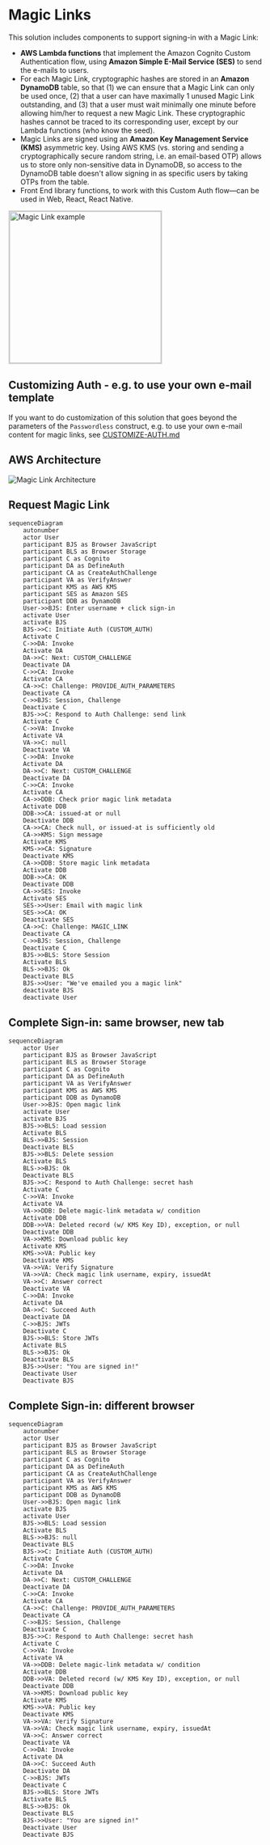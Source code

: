 # Magic Links

This solution includes components to support signing-in with a Magic Link:

- **AWS Lambda functions** that implement the Amazon Cognito Custom Authentication flow, using **Amazon Simple E-Mail Service (SES)** to send the e-mails to users.
- For each Magic Link, cryptographic hashes are stored in an **Amazon DynamoDB** table, so that (1) we can ensure that a Magic Link can only be used once, (2) that a user can have maximally 1 unused Magic Link outstanding, and (3) that a user must wait minimally one minute before allowing him/her to request a new Magic Link. These cryptographic hashes cannot be traced to its corresponding user, except by our Lambda functions (who know the seed).
- Magic Links are signed using an **Amazon Key Management Service (KMS)** asymmetric key. Using AWS KMS (vs. storing and sending a cryptographically secure random string, i.e. an email-based OTP) allows us to store only non-sensitive data in DynamoDB, so access to the DynamoDB table doesn't allow signing in as specific users by taking OTPs from the table.
- Front End library functions, to work with this Custom Auth flow––can be used in Web, React, React Native.

<img src="./drawings/magic-link-screenshot.png" alt="Magic Link example" width="300px" style="border: 2px solid lightgray;" />

## Customizing Auth - e.g. to use your own e-mail template

If you want to do customization of this solution that goes beyond the parameters of the `Passwordless` construct, e.g. to use your own e-mail content for magic links, see [CUSTOMIZE-AUTH.md](./CUSTOMIZE-AUTH.md)

## AWS Architecture

![Magic Link Architecture](./drawings/magic-link.png)

## Request Magic Link

```mermaid
sequenceDiagram
    autonumber
    actor User
    participant BJS as Browser JavaScript
    participant BLS as Browser Storage
    participant C as Cognito
    participant DA as DefineAuth
    participant CA as CreateAuthChallenge
    participant VA as VerifyAnswer
    participant KMS as AWS KMS
    participant SES as Amazon SES
    participant DDB as DynamoDB
    User->>BJS: Enter username + click sign-in
    activate User
    activate BJS
    BJS->>C: Initiate Auth (CUSTOM_AUTH)
    Activate C
    C->>DA: Invoke
    Activate DA
    DA->>C: Next: CUSTOM_CHALLENGE
    Deactivate DA
    C->>CA: Invoke
    Activate CA
    CA->>C: Challenge: PROVIDE_AUTH_PARAMETERS
    Deactivate CA
    C->>BJS: Session, Challenge
    Deactivate C
    BJS->>C: Respond to Auth Challenge: send link
    Activate C
    C->>VA: Invoke
    Activate VA
    VA->>C: null
    Deactivate VA
    C->>DA: Invoke
    Activate DA
    DA->>C: Next: CUSTOM_CHALLENGE
    Deactivate DA
    C->>CA: Invoke
    Activate CA
    CA->>DDB: Check prior magic link metadata
    Activate DDB
    DDB->>CA: issued-at or null
    Deactivate DDB
    CA->>CA: Check null, or issued-at is sufficiently old
    CA->>KMS: Sign message
    Activate KMS
    KMS->>CA: Signature
    Deactivate KMS
    CA->>DDB: Store magic link metadata
    Activate DDB
    DDB->>CA: OK
    Deactivate DDB
    CA->>SES: Invoke
    Activate SES
    SES->>User: Email with magic link
    SES->>CA: OK
    Deactivate SES
    CA->>C: Challenge: MAGIC_LINK
    Deactivate CA
    C->>BJS: Session, Challenge
    Deactivate C
    BJS->>BLS: Store Session
    Activate BLS
    BLS->>BJS: Ok
    Deactivate BLS
    BJS->>User: "We've emailed you a magic link"
    deactivate BJS
    deactivate User
```

## Complete Sign-in: same browser, new tab

```mermaid
sequenceDiagram
    actor User
    participant BJS as Browser JavaScript
    participant BLS as Browser Storage
    participant C as Cognito
    participant DA as DefineAuth
    participant VA as VerifyAnswer
    participant KMS as AWS KMS
    participant DDB as DynamoDB
    User->>BJS: Open magic link
    activate User
    activate BJS
    BJS->>BLS: Load session
    Activate BLS
    BLS->>BJS: Session
    Deactivate BLS
    BJS->>BLS: Delete session
    Activate BLS
    BLS->>BJS: Ok
    Deactivate BLS
    BJS->>C: Respond to Auth Challenge: secret hash
    Activate C
    C->>VA: Invoke
    Activate VA
    VA->>DDB: Delete magic-link metadata w/ condition
    Activate DDB
    DDB->>VA: Deleted record (w/ KMS Key ID), exception, or null
    Deactivate DDB
    VA->>KMS: Download public key
    Activate KMS
    KMS->>VA: Public key
    Deactivate KMS
    VA->>VA: Verify Signature
    VA->>VA: Check magic link username, expiry, issuedAt
    VA->>C: Answer correct
    Deactivate VA
    C->>DA: Invoke
    Activate DA
    DA->>C: Succeed Auth
    Deactivate DA
    C->>BJS: JWTs
    Deactivate C
    BJS->>BLS: Store JWTs
    Activate BLS
    BLS->>BJS: Ok
    Deactivate BLS
    BJS->>User: "You are signed in!"
    Deactivate User
    Deactivate BJS
```

## Complete Sign-in: different browser

```mermaid
sequenceDiagram
    autonumber
    actor User
    participant BJS as Browser JavaScript
    participant BLS as Browser Storage
    participant C as Cognito
    participant DA as DefineAuth
    participant CA as CreateAuthChallenge
    participant VA as VerifyAnswer
    participant KMS as AWS KMS
    participant DDB as DynamoDB
    User->>BJS: Open magic link
    activate BJS
    activate User
    BJS->>BLS: Load session
    Activate BLS
    BLS->>BJS: null
    Deactivate BLS
    BJS->>C: Initiate Auth (CUSTOM_AUTH)
    Activate C
    C->>DA: Invoke
    Activate DA
    DA->>C: Next: CUSTOM_CHALLENGE
    Deactivate DA
    C->>CA: Invoke
    Activate CA
    CA->>C: Challenge: PROVIDE_AUTH_PARAMETERS
    Deactivate CA
    C->>BJS: Session, Challenge
    Deactivate C
    BJS->>C: Respond to Auth Challenge: secret hash
    Activate C
    C->>VA: Invoke
    Activate VA
    VA->>DDB: Delete magic-link metadata w/ condition
    Activate DDB
    DDB->>VA: Deleted record (w/ KMS Key ID), exception, or null
    Deactivate DDB
    VA->>KMS: Download public key
    Activate KMS
    KMS->>VA: Public key
    Deactivate KMS
    VA->>VA: Verify Signature
    VA->>VA: Check magic link username, expiry, issuedAt
    VA->>C: Answer correct
    Deactivate VA
    C->>DA: Invoke
    Activate DA
    DA->>C: Succeed Auth
    Deactivate DA
    C->>BJS: JWTs
    Deactivate C
    BJS->>BLS: Store JWTs
    Activate BLS
    BLS->>BJS: Ok
    Deactivate BLS
    BJS->>User: "You are signed in!"
    Deactivate User
    Deactivate BJS
```
